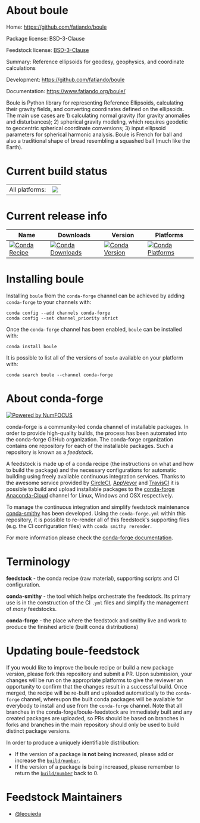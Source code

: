 About boule
===========

Home: https://github.com/fatiando/boule

Package license: BSD-3-Clause

Feedstock license: [BSD-3-Clause](https://github.com/conda-forge/boule-feedstock/blob/master/LICENSE.txt)

Summary: Reference ellipsoids for geodesy, geophysics, and coordinate calculations

Development: https://github.com/fatiando/boule

Documentation: https://www.fatiando.org/boule/

Boule is Python library for representing Reference Ellipsoids, calculating
their gravity fields, and converting coordinates defined on the ellipsoids.
The main use cases are 1) calculating normal gravity (for gravity anomalies
and disturbances); 2) spherical gravity modeling, which requires geodetic
to geocentric spherical coordinate conversions; 3) input ellipsoid
parameters for spherical harmonic analysis. Boule is French for ball and
also a traditional shape of bread resembling a squashed ball (much like the
Earth).


Current build status
====================


<table><tr><td>All platforms:</td>
    <td>
      <a href="https://dev.azure.com/conda-forge/feedstock-builds/_build/latest?definitionId=8824&branchName=master">
        <img src="https://dev.azure.com/conda-forge/feedstock-builds/_apis/build/status/boule-feedstock?branchName=master">
      </a>
    </td>
  </tr>
</table>

Current release info
====================

| Name | Downloads | Version | Platforms |
| --- | --- | --- | --- |
| [![Conda Recipe](https://img.shields.io/badge/recipe-boule-green.svg)](https://anaconda.org/conda-forge/boule) | [![Conda Downloads](https://img.shields.io/conda/dn/conda-forge/boule.svg)](https://anaconda.org/conda-forge/boule) | [![Conda Version](https://img.shields.io/conda/vn/conda-forge/boule.svg)](https://anaconda.org/conda-forge/boule) | [![Conda Platforms](https://img.shields.io/conda/pn/conda-forge/boule.svg)](https://anaconda.org/conda-forge/boule) |

Installing boule
================

Installing `boule` from the `conda-forge` channel can be achieved by adding `conda-forge` to your channels with:

```
conda config --add channels conda-forge
conda config --set channel_priority strict
```

Once the `conda-forge` channel has been enabled, `boule` can be installed with:

```
conda install boule
```

It is possible to list all of the versions of `boule` available on your platform with:

```
conda search boule --channel conda-forge
```


About conda-forge
=================

[![Powered by NumFOCUS](https://img.shields.io/badge/powered%20by-NumFOCUS-orange.svg?style=flat&colorA=E1523D&colorB=007D8A)](http://numfocus.org)

conda-forge is a community-led conda channel of installable packages.
In order to provide high-quality builds, the process has been automated into the
conda-forge GitHub organization. The conda-forge organization contains one repository
for each of the installable packages. Such a repository is known as a *feedstock*.

A feedstock is made up of a conda recipe (the instructions on what and how to build
the package) and the necessary configurations for automatic building using freely
available continuous integration services. Thanks to the awesome service provided by
[CircleCI](https://circleci.com/), [AppVeyor](https://www.appveyor.com/)
and [TravisCI](https://travis-ci.com/) it is possible to build and upload installable
packages to the [conda-forge](https://anaconda.org/conda-forge)
[Anaconda-Cloud](https://anaconda.org/) channel for Linux, Windows and OSX respectively.

To manage the continuous integration and simplify feedstock maintenance
[conda-smithy](https://github.com/conda-forge/conda-smithy) has been developed.
Using the ``conda-forge.yml`` within this repository, it is possible to re-render all of
this feedstock's supporting files (e.g. the CI configuration files) with ``conda smithy rerender``.

For more information please check the [conda-forge documentation](https://conda-forge.org/docs/).

Terminology
===========

**feedstock** - the conda recipe (raw material), supporting scripts and CI configuration.

**conda-smithy** - the tool which helps orchestrate the feedstock.
                   Its primary use is in the construction of the CI ``.yml`` files
                   and simplify the management of *many* feedstocks.

**conda-forge** - the place where the feedstock and smithy live and work to
                  produce the finished article (built conda distributions)


Updating boule-feedstock
========================

If you would like to improve the boule recipe or build a new
package version, please fork this repository and submit a PR. Upon submission,
your changes will be run on the appropriate platforms to give the reviewer an
opportunity to confirm that the changes result in a successful build. Once
merged, the recipe will be re-built and uploaded automatically to the
`conda-forge` channel, whereupon the built conda packages will be available for
everybody to install and use from the `conda-forge` channel.
Note that all branches in the conda-forge/boule-feedstock are
immediately built and any created packages are uploaded, so PRs should be based
on branches in forks and branches in the main repository should only be used to
build distinct package versions.

In order to produce a uniquely identifiable distribution:
 * If the version of a package **is not** being increased, please add or increase
   the [``build/number``](https://docs.conda.io/projects/conda-build/en/latest/resources/define-metadata.html#build-number-and-string).
 * If the version of a package **is** being increased, please remember to return
   the [``build/number``](https://docs.conda.io/projects/conda-build/en/latest/resources/define-metadata.html#build-number-and-string)
   back to 0.

Feedstock Maintainers
=====================

* [@leouieda](https://github.com/leouieda/)

